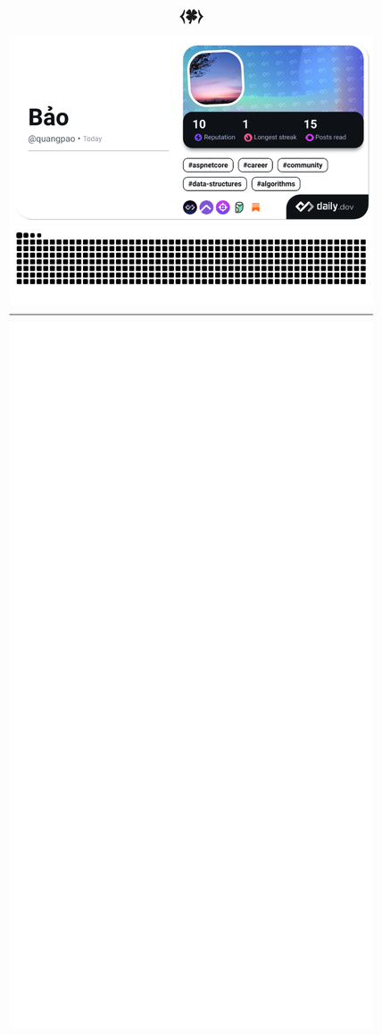 <div align="center" style="width:652px; text-align:center;">
    <h1>⧼🍀⧽</h1>
</div>

<div align="center" style="width:652px;">
    <a href="https://app.daily.dev/quangpao">
        <img src="https://raw.githubusercontent.com/quangpao/quangpao/devcard/devcard.png" width="652px" alt="quangpao's Dev Card" />
    </a>
    <picture style="width:652px;">
        <source media="(prefers-color-scheme: dark)" srcset="https://raw.githubusercontent.com/quangpao/quangpao/snk/github-contribution-grid-snake-dark.svg">
        <source media="(prefers-color-scheme: light)" srcset="https://raw.githubusercontent.com/quangpao/quangpao/snk/github-contribution-grid-snake.svg">
        <img src="https://raw.githubusercontent.com/tuc0w/tuc0w/snk/github-contribution-grid-snake.svg" width="652px" alt="Snake">
    </picture>
    <hr width="652px" />
    <img src="https://raw.githubusercontent.com/quangpao/quangpao/metrics/github-metrics.svg" width="652px" alt="Metrics" />
</div>
